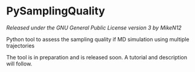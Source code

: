 # PySamplingQuality
_Released under the GNU General Public License version 3 by MikeN12_

Python tool to assess the sampling quality if MD simulation using multiple trajectories



The tool is in preparation and is released soon.
A tutorial and description will follow.
